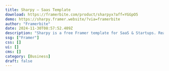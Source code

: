 ```yaml
---
title: Sharpy — Saas Template
download: https://framerbite.com/product/sharpyx?aff=YGGpO5
demo: https://sharpy.framer.website/?via=framerbite
author: "Framerbite"
date: 2024-11-30T08:57:52.409Z
description: "Sharpy is a free Framer template for SaaS & Startups. Ready to make a bold presentation of your SaaS website? Sharpy is here to help you stand out from the competition with it's modern design & 8 ready to use pages."
ssg: ["Framer"]
css: []
ui: []
cms: []
category: [Business]
draft: false
---
```


